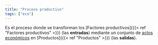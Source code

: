 ```yaml
---
title: "Proceso productivo"
tags: ["eco"]
---
```

Es el proceso donde se transforman los [Factores productivos]({{< ref "Factores productivos" >}}) (las **entradas**) mediante un conjunto de [actos económicos](#) en [Productos]({{< ref "Productos" >}}) (las **salidas**).